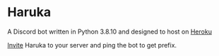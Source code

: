 # Haruka
A Discord bot written in Python 3.8.10 and designed to host on [Heroku](https://dashboard.heroku.com/apps/haruka39)

[Invite](https://discord.com/oauth2/authorize?client_id=848178172536946708&scope=bot) Haruka to your server and ping the bot to get prefix.
